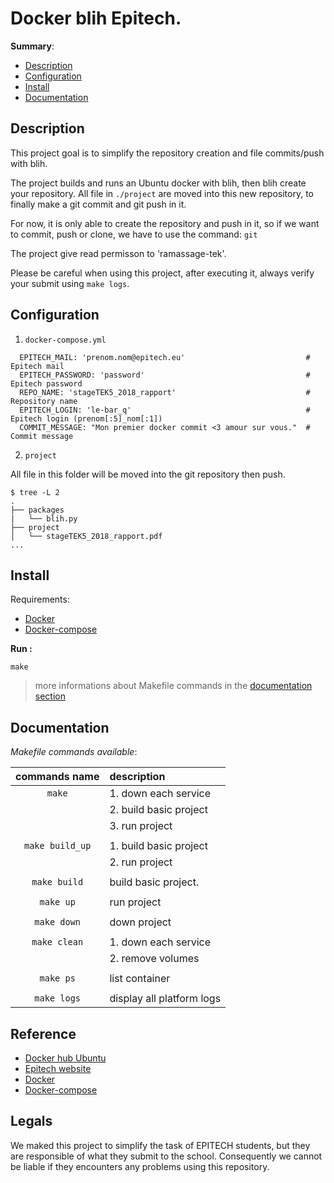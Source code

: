 # Docker blih Epitech.

__Summary__:

- [Description](#description)
- [Configuration](#configuration)
- [Install](#install)
- [Documentation](#documentation)

## Description

This project goal is to simplify the repository creation and file commits/push with blih.

The project builds and runs an Ubuntu docker with blih, then blih create your repository.
All file in `./project` are moved into this new repository, to finally make a git commit and git push in it.

For now, it is only able to create the repository and push in it, so if we want to commit, push or clone,
we have to use the command: `git`

The project give read permisson to 'ramassage-tek'.

Please be careful when using this project, after executing it, always verify your submit using `make logs`.

## Configuration

1. `docker-compose.yml`
```
  EPITECH_MAIL: 'prenom.nom@epitech.eu'                           # Epitech mail
  EPITECH_PASSWORD: 'password'                                    # Epitech password
  REPO_NAME: 'stageTEK5_2018_rapport'                             # Repository name
  EPITECH_LOGIN: 'le-bar_q'                                       # Epitech login (prenom[:5]_nom[:1])
  COMMIT_MESSAGE: "Mon premier docker commit <3 amour sur vous."  # Commit message
```
2. `project`

  All file in this folder will be moved into the git repository then push.
  ```
  $ tree -L 2
  .
  ├── packages
  |   └── blih.py
  ├── project
  │   └── stageTEK5_2018_rapport.pdf
  ...
  ```

## Install

Requirements:
- [Docker](https://www.docker.com)
- [Docker-compose](https://docs.docker.com/compose/)

__Run :__

```
make
```

> more informations about Makefile commands in the [documentation section](#documentation)

## Documentation

_Makefile commands available_:

| **commands name** | **description**           |
|:-----------------:|:------------------------- |
|      `make`       | 1. down each service      |
|                   | 2. build basic project    |
|                   | 3. run project            |
|                   |                           |
|  `make build_up`  | 1. build basic project    |
|                   | 2. run project            |
|                   |                           |
|   `make build`    | build basic project.      |
|                   |                           |
|     `make up`     | run project               |
|                   |                           |
|    `make down`    | down project              |
|                   |                           |
|   `make clean`    | 1. down each service      |
|                   | 2. remove volumes         |
|                   |                           |
|     `make ps`     | list container            |
|                   |                           |
|    `make logs`    | display all platform logs |

## Reference

- [Docker hub Ubuntu](https://hub.docker.com/_/ubuntu/)
- [Epitech website](http://www.epitech.eu)
- [Docker](https://www.docker.com)
- [Docker-compose](https://docs.docker.com/compose/)

## Legals
We maked this project to simplify the task of EPITECH students, but they are
responsible of what they submit to the school. Consequently we cannot be liable if
they encounters any problems using this repository.


